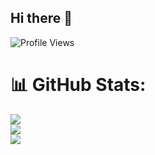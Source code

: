 ## Hi there 👋

<!--
**Arian892/Arian892** is a ✨ _special_ ✨ repository because its `README.md` (this file) appears on your GitHub profile.

Here are some ideas to get you started:

- 🔭 I’m currently working on ...
- 🌱 I’m currently learning ...
- 👯 I’m looking to collaborate on ...
- 🤔 I’m looking for help with ...
- 💬 Ask me about ...
- 📫 How to reach me: ...
- 😄 Pronouns: ...
- ⚡ Fun fact: ...
-->
![Profile Views](https://komarev.com/ghpvc/?username=Arian892&label=Profile%20Views&color=blue&style=flat)

# 📊 GitHub Stats:
![](https://github-readme-stats.vercel.app/api?username=mahmud1628&theme=dark&hide_border=false&include_all_commits=false&count_private=true)<br/>
![](https://nirzak-streak-stats.vercel.app/?user=mahmud1628&theme=dark&hide_border=false)<br/>
![](https://github-readme-stats.vercel.app/api/top-langs/?username=mahmud1628&theme=dark&hide_border=false&include_all_commits=false&count_private=true&layout=compact)

